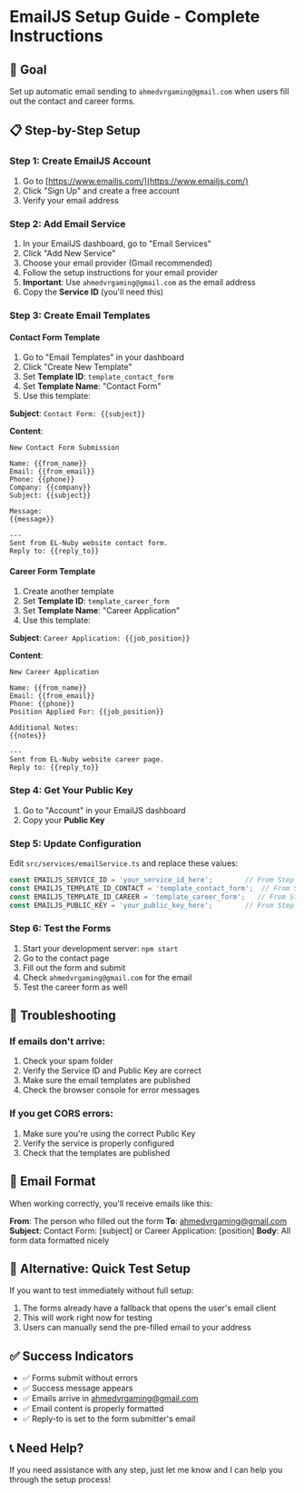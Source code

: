 # EmailJS Setup Guide - Complete Instructions

## 🎯 Goal
Set up automatic email sending to `ahmedvrgaming@gmail.com` when users fill out the contact and career forms.

## 📋 Step-by-Step Setup

### Step 1: Create EmailJS Account
1. Go to [https://www.emailjs.com/](https://www.emailjs.com/)
2. Click "Sign Up" and create a free account
3. Verify your email address

### Step 2: Add Email Service
1. In your EmailJS dashboard, go to "Email Services"
2. Click "Add New Service"
3. Choose your email provider (Gmail recommended)
4. Follow the setup instructions for your email provider
5. **Important**: Use `ahmedvrgaming@gmail.com` as the email address
6. Copy the **Service ID** (you'll need this)

### Step 3: Create Email Templates

#### Contact Form Template
1. Go to "Email Templates" in your dashboard
2. Click "Create New Template"
3. Set **Template ID**: `template_contact_form`
4. Set **Template Name**: "Contact Form"
5. Use this template:

**Subject**: `Contact Form: {{subject}}`

**Content**:
```
New Contact Form Submission

Name: {{from_name}}
Email: {{from_email}}
Phone: {{phone}}
Company: {{company}}
Subject: {{subject}}

Message:
{{message}}

---
Sent from EL-Nuby website contact form.
Reply to: {{reply_to}}
```

#### Career Form Template
1. Create another template
2. Set **Template ID**: `template_career_form`
3. Set **Template Name**: "Career Application"
4. Use this template:

**Subject**: `Career Application: {{job_position}}`

**Content**:
```
New Career Application

Name: {{from_name}}
Email: {{from_email}}
Phone: {{phone}}
Position Applied For: {{job_position}}

Additional Notes:
{{notes}}

---
Sent from EL-Nuby website career page.
Reply to: {{reply_to}}
```

### Step 4: Get Your Public Key
1. Go to "Account" in your EmailJS dashboard
2. Copy your **Public Key**

### Step 5: Update Configuration
Edit `src/services/emailService.ts` and replace these values:

```typescript
const EMAILJS_SERVICE_ID = 'your_service_id_here';        // From Step 2
const EMAILJS_TEMPLATE_ID_CONTACT = 'template_contact_form';  // From Step 3
const EMAILJS_TEMPLATE_ID_CAREER = 'template_career_form';   // From Step 3
const EMAILJS_PUBLIC_KEY = 'your_public_key_here';        // From Step 4
```

### Step 6: Test the Forms
1. Start your development server: `npm start`
2. Go to the contact page
3. Fill out the form and submit
4. Check `ahmedvrgaming@gmail.com` for the email
5. Test the career form as well

## 🔧 Troubleshooting

### If emails don't arrive:
1. Check your spam folder
2. Verify the Service ID and Public Key are correct
3. Make sure the email templates are published
4. Check the browser console for error messages

### If you get CORS errors:
1. Make sure you're using the correct Public Key
2. Verify the service is properly configured
3. Check that the templates are published

## 📧 Email Format
When working correctly, you'll receive emails like this:

**From**: The person who filled out the form
**To**: ahmedvrgaming@gmail.com
**Subject**: Contact Form: [subject] or Career Application: [position]
**Body**: All form data formatted nicely

## 🚀 Alternative: Quick Test Setup

If you want to test immediately without full setup:

1. The forms already have a fallback that opens the user's email client
2. This will work right now for testing
3. Users can manually send the pre-filled email to your address

## ✅ Success Indicators

- ✅ Forms submit without errors
- ✅ Success message appears
- ✅ Emails arrive in ahmedvrgaming@gmail.com
- ✅ Email content is properly formatted
- ✅ Reply-to is set to the form submitter's email

## 📞 Need Help?

If you need assistance with any step, just let me know and I can help you through the setup process!
